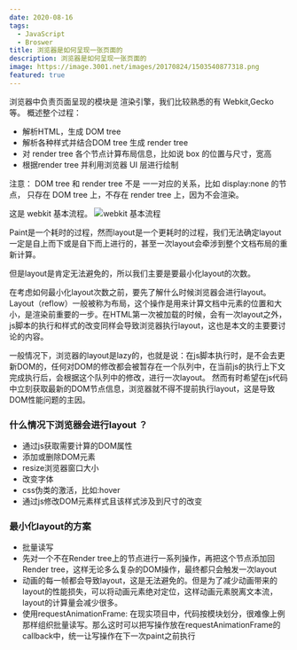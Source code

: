 ```yaml
---
date: 2020-08-16
tags:
  - JavaScript
  - Broswer
title: 浏览器是如何呈现一张页面的
description: 浏览器是如何呈现一张页面的
image: https://image.3001.net/images/20170824/1503540877318.png
featured: true
---
```


浏览器中负责页面呈现的模块是 渲染引擎，我们比较熟悉的有 Webkit,Gecko 等。
概述整个过程：
* 解析HTML，生成 DOM tree
* 解析各种样式并结合DOM tree 生成 render tree
* 对  render tree 各个节点计算布局信息，比如说 box 的位置与尺寸，宽高
* 根据render tree 并利用浏览器 UI 层进行绘制

注意： DOM tree 和 render tree 不是 一一对应的关系，比如 display:none 的节点， 只存在 DOM tree 上，不存在  render tree 上，因为不会渲染。

这是 webkit 基本流程。
![webkit 基本流程](https://box.kancloud.cn/2016-05-06_572c45a93efc0.jpg)

Paint是一个耗时的过程，然而layout是一个更耗时的过程，我们无法确定layout一定是自上而下或是自下而上进行的，甚至一次layout会牵涉到整个文档布局的重新计算。

但是layout是肯定无法避免的，所以我们主要是要最小化layout的次数。

在考虑如何最小化layout次数之前，要先了解什么时候浏览器会进行layout。
Layout（reflow）一般被称为布局，这个操作是用来计算文档中元素的位置和大小，是渲染前重要的一步。在HTML第一次被加载的时候，会有一次layout之外，js脚本的执行和样式的改变同样会导致浏览器执行layout，这也是本文的主要要讨论的内容。

一般情况下，浏览器的layout是lazy的，也就是说：在js脚本执行时，是不会去更新DOM的，任何对DOM的修改都会被暂存在一个队列中，在当前js的执行上下文完成执行后，会根据这个队列中的修改，进行一次layout。
然而有时希望在js代码中立刻获取最新的DOM节点信息，浏览器就不得不提前执行layout，这是导致DOM性能问题的主因。

### 什么情况下浏览器会进行layout ？ 

 * 通过js获取需要计算的DOM属性
 * 添加或删除DOM元素
 * resize浏览器窗口大小
 * 改变字体
 * css伪类的激活，比如:hover
 * 通过js修改DOM元素样式且该样式涉及到尺寸的改变

### 最小化layout的方案

* 批量读写
* 先对一个不在Render tree上的节点进行一系列操作，再把这个节点添加回Render tree，这样无论多么复杂的DOM操作，最终都只会触发一次layout
* 动画的每一帧都会导致layout，这是无法避免的。但是为了减少动画带来的layout的性能损失，可以将动画元素绝对定位，这样动画元素脱离文本流，layout的计算量会减少很多。
* 使用requestAnimationFrame: 在现实项目中，代码按模块划分，很难像上例那样组织批量读写。那么这时可以把写操作放在requestAnimationFrame的callback中，统一让写操作在下一次paint之前执行